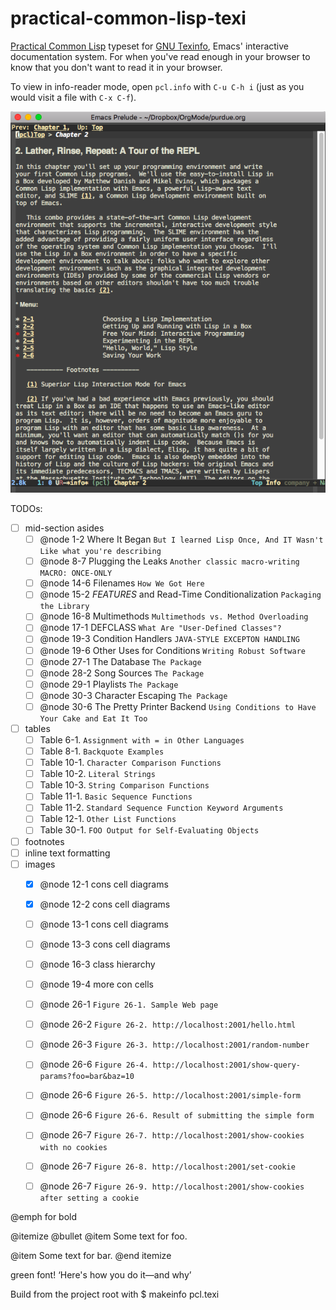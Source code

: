 # practical-common-lisp-texi

[Practical Common Lisp](http://gigamonkeys.com/book/) typeset for [GNU Texinfo](https://www.gnu.org/software/texinfo/), Emacs' interactive documentation system. For when you've read enough in your browser to know that you don't want to read it in your browser.

To view in info-reader mode, open `pcl.info` with `C-u C-h i` (just as you would visit a file with `C-x C-f`).

![How It Looks](./pcl-info-screenshot.png)

TODOs:
- [ ] mid-section asides
  - [ ] @node 1-2 Where It Began
    `But I learned Lisp Once, And IT Wasn't Like what you're describing`
  - [ ] @node 8-7 Plugging the Leaks
    `Another classic macro-writing MACRO: ONCE-ONLY`
  - [ ] @node 14-6 Filenames
    `How We Got Here`
  - [ ] @node 15-2 *FEATURES* and Read-Time Conditionalization
    `Packaging the Library`
  - [ ] @node 16-8 Multimethods
    `Multimethods vs. Method Overloading`
  - [ ] @node 17-1 DEFCLASS
    `What Are "User-Defined Classes"?`
  - [ ] @node 19-3 Condition Handlers
    `JAVA-STYLE EXCEPTON HANDLING`
  - [ ] @node 19-6 Other Uses for Conditions
    `Writing Robust Software`
  - [ ] @node 27-1 The Database
    `The Package`
  - [ ] @node 28-2 Song Sources
    `The Package`
  - [ ] @node 29-1 Playlists
    `The Package`
  - [ ] @node 30-3 Character Escaping
    `The Package`
  - [ ] @node 30-6 The Pretty Printer Backend
    `Using Conditions to Have Your Cake and Eat It Too`
- [ ] tables
  - [ ] Table 6-1.
    `Assignment with = in Other Languages`
  - [ ] Table 8-1.
    `Backquote Examples`
  - [ ] Table 10-1.
    `Character Comparison Functions`
  - [ ] Table 10-2.
    `Literal Strings`
  - [ ] Table 10-3.
    `String Comparison Functions`
  - [ ] Table 11-1.
    `Basic Sequence Functions`
  - [ ] Table 11-2.
    `Standard Sequence Function Keyword Arguments`
  - [ ] Table 12-1.
    `Other List Functions`
  - [ ] Table 30-1.
    `FOO Output for Self-Evaluating Objects`
- [ ] footnotes
- [ ] inline text formatting
- [ ] images
  - [X] @node 12-1 cons cell diagrams
  - [X] @node 12-2 cons cell diagrams
  - [ ] @node 13-1 cons cell diagrams
  - [ ] @node 13-3 cons cell diagrams
  - [ ] @node 16-3 class hierarchy
  - [ ] @node 19-4 more con cells
  - [ ] @node 26-1 `Figure 26-1. Sample Web page`
  - [ ] @node 26-2 `Figure 26-2. http://localhost:2001/hello.html`
  - [ ] @node 26-3 `Figure 26-3. http://localhost:2001/random-number`
  - [ ] @node 26-6 `Figure 26-4. http://localhost:2001/show-query-params?foo=bar&baz=10`
  - [ ] @node 26-6 `Figure 26-5. http://localhost:2001/simple-form`
  - [ ] @node 26-6 `Figure 26-6. Result of submitting the simple form`
  - [ ] @node 26-7 `Figure 26-7. http://localhost:2001/show-cookies with no cookies`
  - [ ] @node 26-7 `Figure 26-8. http://localhost:2001/set-cookie`
  - [ ] @node 26-7 `Figure 26-9. http://localhost:2001/show-cookies after setting a cookie`


@emph for bold

@itemize @bullet
@item
Some text for foo.

@item
Some text
for bar.
@end itemize

green font!
‘Here's how you do it—and why’

Build from the project root with $ makeinfo pcl.texi
